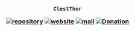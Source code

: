 <h3 align="center">

`ClestThor`

[![repository](https://img.shields.io/badge/repository-white)](https://github.com/clestthor/donation)
[![website](https://img.shields.io/badge/website-white)](https://clestthor.github.io/donation)
[![mail](https://img.shields.io/badge/mail-white)](mailto:clestthor@groups.outlook.com)
[![Donation](https://img.shields.io/badge/donation-white)](https://clestthor.github.io/donation)

</h3>